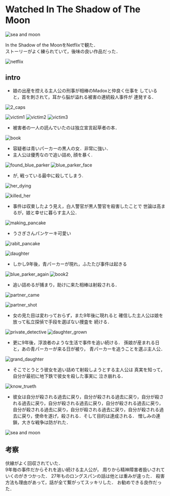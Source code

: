 # Watched In The Shadow of The Moon
![sea and moon](img/sea_moon.png)

In the Shadow of the MoonをNetflixで観た．  
ストーリーがよく練られていて，後味の良い作品だった．  

![netflix](img/netflix.png)

## intro
* 娘の出産を控える主人公の刑事が相棒のMadoxと仲良く仕事を
していると，首を刺されて，耳から脳が溢れる被害の連続殺人事件が
連発する．

![2_caps](img/2_caps.png)

![victim1](img/victim1.png)
![victim2](img/victim2.png)
![victim3](img/victim3.png)

* 被害者の一人の読んでいたのは独立宣言起草者の本．

![book](img/book.png)

* 容疑者は青いパーカーの黒人の女．非常に強い．
* 主人公は優秀なので追い詰め, 顔を暴く.

![found_blue_parker](img/found_blue_parker.png)
![blue_parker_face](img/blue_parker_face.png)

* が, 戦っている最中に殺してしまう.

![her_dying](img/her_dying.png)

![killed_her](img/killed_her.png)

* 事件は収束したよう見え，白人警官が黒人警官を殺害したことで
世論は高まるが，娘と幸せに暮らす主人公．

![making_pancake](img/making_pancake.png)

* うさぎさんパンケーキ可愛い

![rabit_pancake](img/rabit_pancake.png)

![daughter](img/daughter.png)

* しかし9年後，青パーカーが現れ，ふたたび事件は起きる

![blue_parker_again](img/blue_parker_again.png)
![book2](img/book2.png)

* 追い詰めるが捕まり，助けに来た相棒は射殺される．


![partner_came](img/partner_came.png)

![partner_shot](img/partner_shot.png)

* 女の見た目は変わっておらず，また9年後に現れると
確信した主人公は娘を放って私立探偵で手段を選ばない捜査を
続ける．

![private_detective](img/private_detective.png)
![daughter_grown](img/daughter_grown.png)

* 更に9年後，浮浪者のような生活で事件を追い続ける．
孫娘が産まれる日と，あの青パーカーが来る日が被り，
青パーカーを追うことを選ぶ主人公．

![grand_daughter](img/grand_daughter.png)

* そこでとうとう彼女を追い詰めて射殺しようとする主人公は
真実を知って，自分が最初に地下鉄で彼女を殺した事実に
泣き崩れる．

![know_trueth](img/know_trueth.png)

* 彼女は自分が殺される過去に戻り，自分が殺される過去に戻り，自分が殺される過去に戻り，自分が殺される過去に戻り，自分が殺される過去に戻り，自分が殺される過去に戻り，自分が殺される過去に戻り，自分が殺される過去に戻り，使命を遂げ，殺される．そして目的は達成される．
憎しみの連鎖，大きな戦争は防がれた．

![sea and moon](img/sea_moon.png)


## 考察
伏線がよく回収されていた．  
9年毎の事件だからそれを追い続ける主人公が，
周りから精神障害者扱いされていくのがきつかった．
27年ものロングスパンの話は他とは重みが違った．
殺害方法も理由があって，話が全て繋がってスッキリした．
お勧めできる良作だった．
